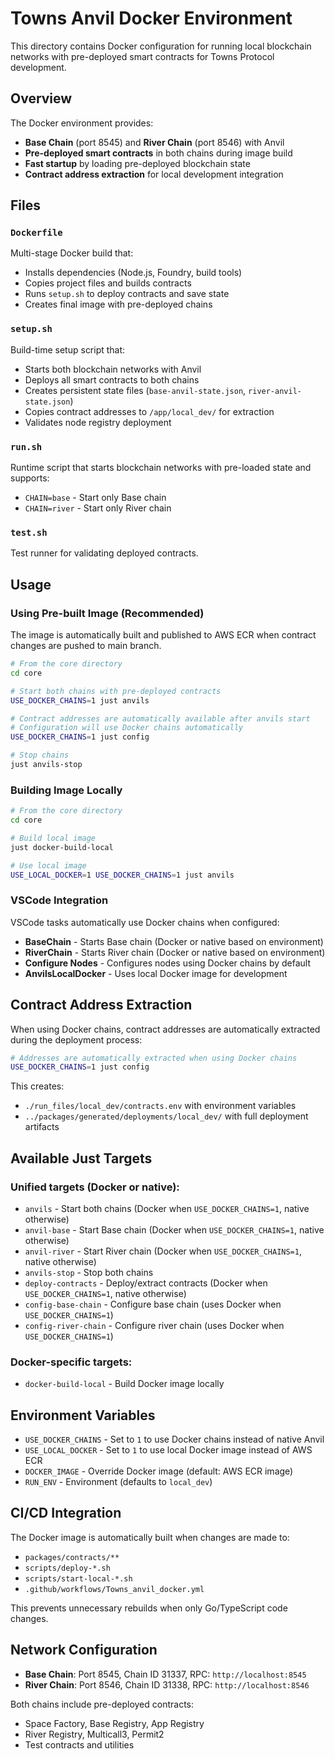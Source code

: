 # Towns Anvil Docker Environment

This directory contains Docker configuration for running local blockchain networks with pre-deployed smart contracts for Towns Protocol development.

## Overview

The Docker environment provides:

- **Base Chain** (port 8545) and **River Chain** (port 8546) with Anvil
- **Pre-deployed smart contracts** in both chains during image build
- **Fast startup** by loading pre-deployed blockchain state
- **Contract address extraction** for local development integration

## Files

### `Dockerfile`

Multi-stage Docker build that:

- Installs dependencies (Node.js, Foundry, build tools)
- Copies project files and builds contracts
- Runs `setup.sh` to deploy contracts and save state
- Creates final image with pre-deployed chains

### `setup.sh`

Build-time setup script that:

- Starts both blockchain networks with Anvil
- Deploys all smart contracts to both chains
- Creates persistent state files (`base-anvil-state.json`, `river-anvil-state.json`)
- Copies contract addresses to `/app/local_dev/` for extraction
- Validates node registry deployment

### `run.sh`

Runtime script that starts blockchain networks with pre-loaded state and supports:

- `CHAIN=base` - Start only Base chain
- `CHAIN=river` - Start only River chain

### `test.sh`

Test runner for validating deployed contracts.

## Usage

### Using Pre-built Image (Recommended)

The image is automatically built and published to AWS ECR when contract changes are pushed to main branch.

```bash
# From the core directory
cd core

# Start both chains with pre-deployed contracts
USE_DOCKER_CHAINS=1 just anvils

# Contract addresses are automatically available after anvils start
# Configuration will use Docker chains automatically
USE_DOCKER_CHAINS=1 just config

# Stop chains
just anvils-stop
```

### Building Image Locally

```bash
# From the core directory
cd core

# Build local image
just docker-build-local

# Use local image
USE_LOCAL_DOCKER=1 USE_DOCKER_CHAINS=1 just anvils
```

### VSCode Integration

VSCode tasks automatically use Docker chains when configured:

- **BaseChain** - Starts Base chain (Docker or native based on environment)
- **RiverChain** - Starts River chain (Docker or native based on environment)
- **Configure Nodes** - Configures nodes using Docker chains by default
- **AnvilsLocalDocker** - Uses local Docker image for development

## Contract Address Extraction

When using Docker chains, contract addresses are automatically extracted during the deployment process:

```bash
# Addresses are automatically extracted when using Docker chains
USE_DOCKER_CHAINS=1 just config
```

This creates:

- `./run_files/local_dev/contracts.env` with environment variables
- `../packages/generated/deployments/local_dev/` with full deployment artifacts

## Available Just Targets

### Unified targets (Docker or native):

- `anvils` - Start both chains (Docker when `USE_DOCKER_CHAINS=1`, native otherwise)
- `anvil-base` - Start Base chain (Docker when `USE_DOCKER_CHAINS=1`, native otherwise)
- `anvil-river` - Start River chain (Docker when `USE_DOCKER_CHAINS=1`, native otherwise)
- `anvils-stop` - Stop both chains
- `deploy-contracts` - Deploy/extract contracts (Docker when `USE_DOCKER_CHAINS=1`, native otherwise)
- `config-base-chain` - Configure base chain (uses Docker when `USE_DOCKER_CHAINS=1`)
- `config-river-chain` - Configure river chain (uses Docker when `USE_DOCKER_CHAINS=1`)

### Docker-specific targets:

- `docker-build-local` - Build Docker image locally

## Environment Variables

- `USE_DOCKER_CHAINS` - Set to `1` to use Docker chains instead of native Anvil
- `USE_LOCAL_DOCKER` - Set to `1` to use local Docker image instead of AWS ECR
- `DOCKER_IMAGE` - Override Docker image (default: AWS ECR image)
- `RUN_ENV` - Environment (defaults to `local_dev`)

## CI/CD Integration

The Docker image is automatically built when changes are made to:

- `packages/contracts/**`
- `scripts/deploy-*.sh`
- `scripts/start-local-*.sh`
- `.github/workflows/Towns_anvil_docker.yml`

This prevents unnecessary rebuilds when only Go/TypeScript code changes.

## Network Configuration

- **Base Chain**: Port 8545, Chain ID 31337, RPC: `http://localhost:8545`
- **River Chain**: Port 8546, Chain ID 31338, RPC: `http://localhost:8546`

Both chains include pre-deployed contracts:

- Space Factory, Base Registry, App Registry
- River Registry, Multicall3, Permit2
- Test contracts and utilities
